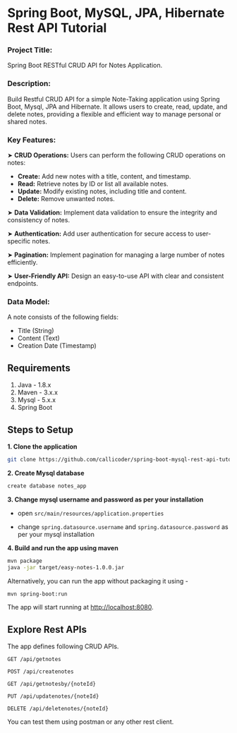 # Spring Boot, MySQL, JPA, Hibernate Rest API Tutorial

### Project Title: ###

Spring Boot RESTful CRUD API for Notes Application.

### Description: ###

Build Restful CRUD API for a simple Note-Taking application using Spring Boot, Mysql, JPA and Hibernate.
It allows users to create, read, update, and delete notes, providing a flexible and efficient way to manage personal or shared notes.


### Key Features: ###

➤ **CRUD Operations:**
 Users can perform the following CRUD operations on notes:
- **Create:**    Add new notes with a title, content, and timestamp.
- **Read:**      Retrieve notes by ID or list all available notes.
- **Update:**    Modify existing notes, including title and content.
- **Delete:**    Remove unwanted notes.


➤ **Data Validation:** Implement data validation to ensure the integrity and consistency of notes.

➤ **Authentication:** Add user authentication for secure access to user-specific notes.

➤ **Pagination:** Implement pagination for managing a large number of notes efficiently.

➤ **User-Friendly API:** Design an easy-to-use API with clear and consistent endpoints.

### Data Model:
A note consists of the following fields:

- Title (String)
- Content (Text)
- Creation Date (Timestamp)

## Requirements

1. Java - 1.8.x
2. Maven - 3.x.x
3. Mysql - 5.x.x
4. Spring Boot

## Steps to Setup

**1. Clone the application**

```bash
git clone https://github.com/callicoder/spring-boot-mysql-rest-api-tutorial.git
```

**2. Create Mysql database**
```bash
create database notes_app
```

**3. Change mysql username and password as per your installation**

+ open `src/main/resources/application.properties`

+ change `spring.datasource.username` and `spring.datasource.password` as per your mysql installation

**4. Build and run the app using maven**

```bash
mvn package
java -jar target/easy-notes-1.0.0.jar
```

Alternatively, you can run the app without packaging it using -

```bash
mvn spring-boot:run
```

The app will start running at <http://localhost:8080>.

## Explore Rest APIs

The app defines following CRUD APIs.

    GET /api/getnotes
    
    POST /api/createnotes
    
    GET /api/getnotesby/{noteId}
    
    PUT /api/updatenotes/{noteId}
    
    DELETE /api/deletenotes/{noteId}

You can test them using postman or any other rest client.

